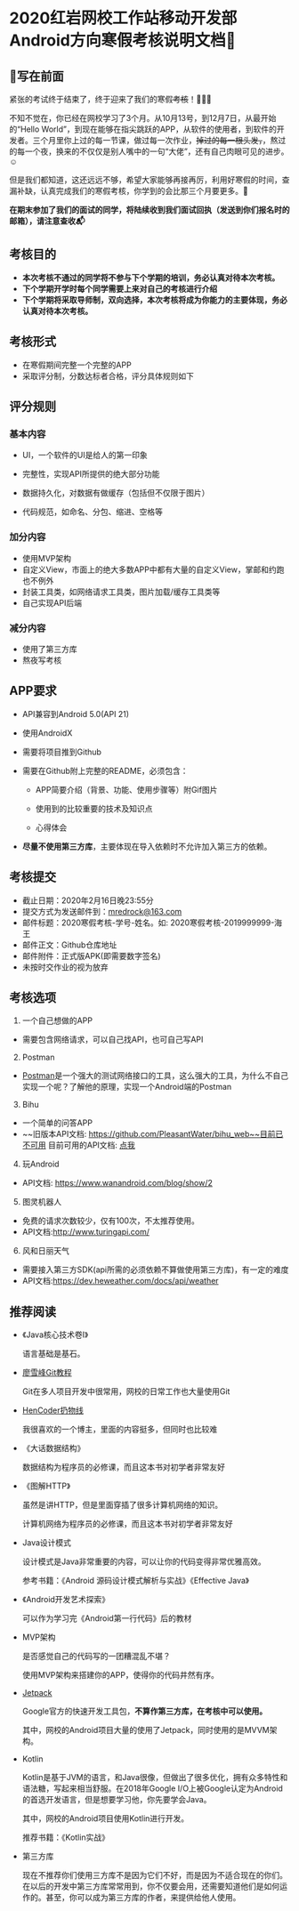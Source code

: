 # 2020红岩网校工作站移动开发部Android方向寒假考核说明文档👾

## 📝写在前面

紧张的考试终于结束了，终于迎来了我们的寒假~~考核~~！👏👏👏

不知不觉在，你已经在网校学习了3个月。从10月13号，到12月7日，从最开始的“Hello World”，到现在能够在指尖跳跃的APP，从软件的使用者，到软件的开发者。三个月里你上过的每一节课，做过每一次作业，~~掉过的每一根头发，~~，熬过的每一个夜，换来的不仅仅是别人嘴中的一句“大佬”，还有自己肉眼可见的进步。☺️

但是我们都知道，这还远远不够，希望大家能够再接再厉，利用好寒假的时间，查漏补缺，认真完成我们的寒假考核，你学到的会比那三个月要更多。🤣

**在期末参加了我们的面试的同学，将陆续收到我们面试回执（发送到你们报名时的邮箱），请注意查收📬**

## 考核目的

* **本次考核不通过的同学将不参与下个学期的培训，务必认真对待本次考核。**
* **下个学期开学时每个同学需要上来对自己的考核进行介绍**
* **下个学期将采取导师制，双向选择，本次考核将成为你能力的主要体现，务必认真对待本次考核。**

##  考核形式

* 在寒假期间完整一个完整的APP
* 采取评分制，分数达标者合格，评分具体规则如下

## 评分规则

### 基本内容

- UI，一个软件的UI是给人的第一印象

- 完整性，实现API所提供的绝大部分功能

- 数据持久化，对数据有做缓存（包括但不仅限于图片）

- 代码规范，如命名、分包、缩进、空格等

### 加分内容

- 使用MVP架构
- 自定义View，市面上的绝大多数APP中都有大量的自定义View，掌邮和约跑也不例外
- 封装工具类，如网络请求工具类，图片加载/缓存工具类等
- 自己实现API后端

### 减分内容

* 使用了第三方库
* 熬夜写考核

## APP要求

- API兼容到Android 5.0(API 21)
- 使用AndroidX

- 需要将项目推到Github

- 需要在Github附上完整的README，必须包含：

  - APP简要介绍（背景、功能、使用步骤等）附Gif图片

  - 使用到的比较重要的技术及知识点

  - 心得体会

- **尽量不使用第三方库**，主要体现在导入依赖时不允许加入第三方的依赖。



## 考核提交

- 截止日期：2020年2月16日晚23:55分
- 提交方式为发送邮件到：[mredrock@163.com](mailto:mredrock@163.com)
- 邮件标题：2020寒假考核-学号-姓名。如: 2020寒假考核-2019999999-海王
- 邮件正文：Github仓库地址
- 邮件附件：正式版APK(即需要数字签名)
- 未按时交作业的视为放弃

## 考核选项

1. 一个自己想做的APP

* 需要包含网络请求，可以自己找API，也可自己写API

2. Postman

- [Postman](https://www.getpostman.com/)是一个强大的测试网络接口的工具，这么强大的工具，为什么不自己实现一个呢？了解他的原理，实现一个Android端的Postman

3. Bihu

- 一个简单的问答APP
- ~~旧版本API文档: https://github.com/PleasantWater/bihu_web~~目前已不可用
  目前可用的API文档: [点我](https://github.com/jay68/bihu_web/wiki/%E9%80%BC%E4%B9%8EAPI%E6%96%87%E6%A1%A3)

4. 玩Android

- API文档: https://www.wanandroid.com/blog/show/2

5. 图灵机器人
* 免费的请求次数较少，仅有100次，不太推荐使用。
* API文档:http://www.turingapi.com/

6. 风和日丽天气
* 需要接入第三方SDK(api所需的必须依赖不算做使用第三方库)，有一定的难度
* API文档:https://dev.heweather.com/docs/api/weather

## 推荐阅读

* 《Java核心技术卷I》

  语言基础是基石。

* [廖雪峰Git教程](https://www.liaoxuefeng.com/wiki/896043488029600)

  Git在多人项目开发中很常用，网校的日常工作也大量使用Git

* [HenCoder扔物线](https://hencoder.com/)

  我很喜欢的一个博主，里面的内容挺多，但同时也比较难

* 《大话数据结构》

  数据结构为程序员的必修课，而且这本书对初学者非常友好

* 《图解HTTP》

  虽然是讲HTTP，但是里面穿插了很多计算机网络的知识。

  计算机网络为程序员的必修课，而且这本书对初学者非常友好

* Java设计模式

  设计模式是Java非常重要的内容，可以让你的代码变得非常优雅高效。

  参考书籍：《Android 源码设计模式解析与实战》《Effective Java》

* 《Android开发艺术探索》

  可以作为学习完《Android第一行代码》后的教材

* MVP架构

  是否感觉自己的代码写的一团糟混乱不堪？

  使用MVP架构来搭建你的APP，使得你的代码井然有序。

* [Jetpack](https://developer.android.com/jetpack?hl=zh-cn)

  Google官方的快速开发工具包，**不算作第三方库，在考核中可以使用。**

  其中，网校的Android项目大量的使用了Jetpack，同时使用的是MVVM架构。

* Kotlin
  

	Kotlin是基于JVM的语言，和Java很像，但做出了很多优化，拥有众多特性和语法糖，写起来相当舒服。在2018年Google I/O上被Google认定为Android的首选开发语言，但是想要学习他，你先要学会Java。

  其中，网校的Android项目使用Kotlin进行开发。

  推荐书籍：《Kotlin实战》

* 第三方库
  
  现在不推荐你们使用三方库不是因为它们不好，而是因为不适合现在的你们。在以后的开发中第三方库常常用到，你不仅要会用，还需要知道他们是如何运作的。甚至，你可以成为第三方库的作者，来提供给他人使用。
  
  
  
  

